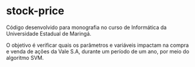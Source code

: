 # stock-price

Código desenvolvido para monografia no curso de Informática da Universidade Estadual de Maringá. 

O objetivo é verificar quais os parâmetros e variáveis impactam na compra e venda de ações da Vale S.A, durante um período de um ano, por meio do algoritmo SVM.



